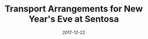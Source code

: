 ---
layout: post
title: Transport Arrangements for New Year's Eve at Sentosa
date:   2017-12-22
file_url: /resources/news/files/20171222_Media_Advisory_New Year_at_Sentosa.pdf
---